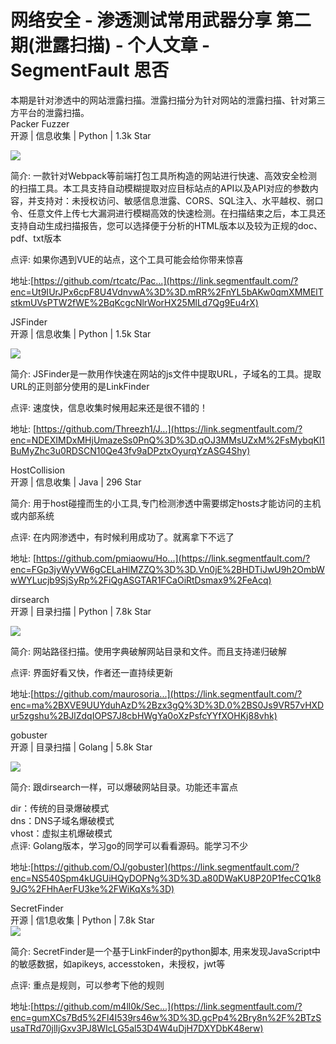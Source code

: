 # 网络安全 - 渗透测试常用武器分享 第二期(泄露扫描) - 个人文章 - SegmentFault 思否
本期是针对渗透中的网站泄露扫描。泄露扫描分为针对网站的泄露扫描、针对第三方平台的泄露扫描。  
Packer Fuzzer  
开源 | 信息收集 | Python | 1.3k Star

![](https://segmentfault.com/img/bVcY7lZ)

简介: 一款针对Webpack等前端打包工具所构造的网站进行快速、高效安全检测的扫描工具。本工具支持自动模糊提取对应目标站点的API以及API对应的参数内容，并支持对：未授权访问、敏感信息泄露、CORS、SQL注入、水平越权、弱口令、任意文件上传七大漏洞进行模糊高效的快速检测。在扫描结束之后，本工具还支持自动生成扫描报告，您可以选择便于分析的HTML版本以及较为正规的doc、pdf、txt版本

点评: 如果你遇到VUE的站点，这个工具可能会给你带来惊喜

地址:[https://github.com/rtcatc/Pac...](https://link.segmentfault.com/?enc=Ut9IUrJPx6cpF8U4VdnvwA%3D%3D.mRR%2FnYL5bAKw0qmXMMElTstkmUVsPTW2fWE%2BqKcgcNlrWorHX25MlLd7Qg9Eu4rX)

JSFinder  
开源 | 信息收集 | Python | 1.5k Star

![](https://segmentfault.com/img/bVcY7l2)

简介: JSFinder是一款用作快速在网站的js文件中提取URL，子域名的工具。提取URL的正则部分使用的是LinkFinder

点评: 速度快，信息收集时候用起来还是很不错的！

地址: [https://github.com/Threezh1/J...](https://link.segmentfault.com/?enc=NDEXIMDxMHjUmazeSs0PnQ%3D%3D.qOJ3MMsUZxM%2FsMybqKl1BuMyZhc3u0RDSCN10Qe43fv9aDPztxOyurqYzASG4Shy)

HostCollision  
开源 | 信息收集 | Java | 296 Star

简介: 用于host碰撞而生的小工具,专门检测渗透中需要绑定hosts才能访问的主机或内部系统

点评: 在内网渗透中，有时候利用成功了。就离拿下不远了

地址: [https://github.com/pmiaowu/Ho...](https://link.segmentfault.com/?enc=FGp3jyWyVW6gCELaHlMZZQ%3D%3D.Vn0jE%2BHDTiJwU9h2OmbWwWYLucjb9SjSyRp%2FiQgASGTAR1FCaOiRtDsmax9%2FeAcq)

dirsearch  
开源 | 目录扫描 | Python | 7.8k Star

![](https://segmentfault.com/img/bVcY7l3)

简介: 网站路径扫描。使用字典破解网站目录和文件。而且支持递归破解

点评: 界面好看又快，作者还一直持续更新

地址:[https://github.com/maurosoria...](https://link.segmentfault.com/?enc=ma%2BXVE9UUYduhAzD%2Bzx3gQ%3D%3D.0%2BS0Js9VR57vHXDur5zgshu%2BJlZdqIOPS7J8cbHWgYa0oXzPsfcYYfXOHKj88vhk)

gobuster  
开源 | 目录扫描 | Golang | 5.8k Star

![](https://segmentfault.com/img/bVcY7l4)

简介: 跟dirsearch一样，可以爆破网站目录。功能还丰富点

dir：传统的目录爆破模式  
dns：DNS子域名爆破模式  
vhost：虚拟主机爆破模式  
点评: Golang版本，学习go的同学可以看看源码。能学习不少

地址:[https://github.com/OJ/gobuster](https://link.segmentfault.com/?enc=NS540Spm4kUGUiHQyDOPNg%3D%3D.a80DWaKU8P20P1fecCQ1k89JG%2FHhAerFU3ke%2FWiKqXs%3D)

SecretFinder  
开源 | 信1息收集 | Python | 7.8k Star  
![](https://segmentfault.com/img/bVcY7l5)

简介: SecretFinder是一个基于LinkFinder的python脚本, 用来发现JavaScript中的敏感数据，如apikeys, accesstoken，未授权，jwt等

点评: 重点是规则，可以参考下他的规则

地址:[https://github.com/m4ll0k/Sec...](https://link.segmentfault.com/?enc=gumXCs7Bd5%2Fl4I539rs46w%3D%3D.gcPp4%2Bry8n%2F%2BTzSusaTRd70jlIjGxv3PJ8WIcLG5al53D4W4uDjH7DXYDbK48erw)